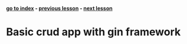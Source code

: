 #### [go to index](https://github.com/KerimCETINBAS/golang) - [previous lesson](https://github.com/KerimCETINBAS/golang/tree/lesson_22) - [next lesson](https://github.com/KerimCETINBAS/golang/tree/lesson_24)

&#10;

# Basic crud app with gin framework
